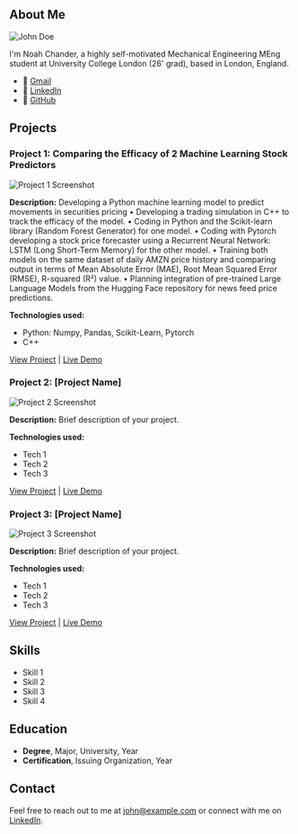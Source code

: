 ## About Me

![John Doe](https://example.com/path/to/your/image.jpg)

I'm Noah Chander, a highly self-motivated Mechanical Engineering MEng student at University College London (26' grad), based in London, England.

- 📧 [Gmail](mailto:chandernoah@gmail.com)
- 💼 [LinkedIn](https://www.linkedin.com/in/noah-chander-014b52250/)
- 🐙 [GitHub](https://github.com/Giterally)

## Projects

### Project 1: Comparing the Efficacy of 2 Machine Learning Stock Predictors

![Project 1 Screenshot](https://example.com/path/to/project1/screenshot.jpg)

**Description:** Developing a Python machine learning model to predict movements in securities pricing
• Developing a trading simulation in C++ to track the efficacy of the model.
• Coding in Python and the Scikit-learn library (Random Forest Generator) for one model.
• Coding with Pytorch developing a stock price forecaster using a Recurrent Neural Network: LSTM (Long Short-Term Memory) for the other model.
• Training both models on the same dataset of daily AMZN price history and comparing output in terms of Mean Absolute Error (MAE), Root Mean Squared Error (RMSE), R-squared (R²) value.
• Planning integration of pre-trained Large Language Models from the Hugging Face repository for news feed price predictions.

**Technologies used:**
- Python: Numpy, Pandas, Scikit-Learn, Pytorch
- C++

[View Project](https://github.com/johndoe/project1) | [Live Demo](https://www.project1demo.com)

### Project 2: [Project Name]

![Project 2 Screenshot](https://example.com/path/to/project2/screenshot.jpg)

**Description:** Brief description of your project.

**Technologies used:**
- Tech 1
- Tech 2
- Tech 3

[View Project](https://github.com/johndoe/project2) | [Live Demo](https://www.project2demo.com)

### Project 3: [Project Name]

![Project 3 Screenshot](https://example.com/path/to/project3/screenshot.jpg)

**Description:** Brief description of your project.

**Technologies used:**
- Tech 1
- Tech 2
- Tech 3

[View Project](https://github.com/johndoe/project3) | [Live Demo](https://www.project3demo.com)

## Skills

- Skill 1
- Skill 2
- Skill 3
- Skill 4

## Education

- **Degree**, Major, University, Year
- **Certification**, Issuing Organization, Year

## Contact

Feel free to reach out to me at [john@example.com](mailto:john@example.com) or connect with me on [LinkedIn](https://www.linkedin.com/in/johndoe).
